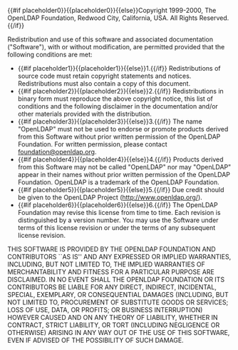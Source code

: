 {{#if placeholder0}}{{placeholder0}}{{else}}Copyright 1999-2000, The OpenLDAP Foundation, Redwood City, California, USA. All Rights Reserved.{{/if}}

Redistribution and use of this software and associated documentation (&quot;Software&quot;), with or without modification, are permitted provided that the following conditions are met:

* {{#if placeholder1}}{{placeholder1}}{{else}}1.{{/if}} Redistributions of source code must retain copyright statements and notices. Redistributions must also contain a copy of this document.
* {{#if placeholder2}}{{placeholder2}}{{else}}2.{{/if}} Redistributions in binary form must reproduce the above copyright notice, this list of conditions and the following disclaimer in the documentation and/or other materials provided with the distribution.
* {{#if placeholder3}}{{placeholder3}}{{else}}3.{{/if}} The name &quot;OpenLDAP&quot; must not be used to endorse or promote products derived from this Software without prior written permission of the OpenLDAP Foundation. For written permission, please contact foundation@openldap.org.
* {{#if placeholder4}}{{placeholder4}}{{else}}4.{{/if}} Products derived from this Software may not be called &quot;OpenLDAP&quot; nor may &quot;OpenLDAP&quot; appear in their names without prior written permission of the OpenLDAP Foundation. OpenLDAP is a trademark of the OpenLDAP Foundation.
* {{#if placeholder5}}{{placeholder5}}{{else}}5.{{/if}} Due credit should be given to the OpenLDAP Project (http://www.openldap.org/).
* {{#if placeholder6}}{{placeholder6}}{{else}}6.{{/if}} The OpenLDAP Foundation may revise this license from time to time. Each revision is distinguished by a version number. You may use the Software under terms of this license revision or under the terms of any subsequent license revision.

THIS SOFTWARE IS PROVIDED BY THE OPENLDAP FOUNDATION AND CONTRIBUTORS ``AS IS'' AND ANY EXPRESSED OR IMPLIED WARRANTIES, INCLUDING, BUT NOT LIMITED TO, THE IMPLIED WARRANTIES OF MERCHANTABILITY AND FITNESS FOR A PARTICULAR PURPOSE ARE DISCLAIMED. IN NO EVENT SHALL THE OPENLDAP FOUNDATION OR ITS CONTRIBUTORS BE LIABLE FOR ANY DIRECT, INDIRECT, INCIDENTAL, SPECIAL, EXEMPLARY, OR CONSEQUENTIAL DAMAGES (INCLUDING, BUT NOT LIMITED TO, PROCUREMENT OF SUBSTITUTE GOODS OR SERVICES; LOSS OF USE, DATA, OR PROFITS; OR BUSINESS INTERRUPTION) HOWEVER CAUSED AND ON ANY THEORY OF LIABILITY, WHETHER IN CONTRACT, STRICT LIABILITY, OR TORT (INCLUDING NEGLIGENCE OR OTHERWISE) ARISING IN ANY WAY OUT OF THE USE OF THIS SOFTWARE, EVEN IF ADVISED OF THE POSSIBILITY OF SUCH DAMAGE.